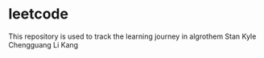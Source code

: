 # leetcode
This repository is used to track the learning journey in algrothem
Stan
Kyle
Chengguang Li
Kang
